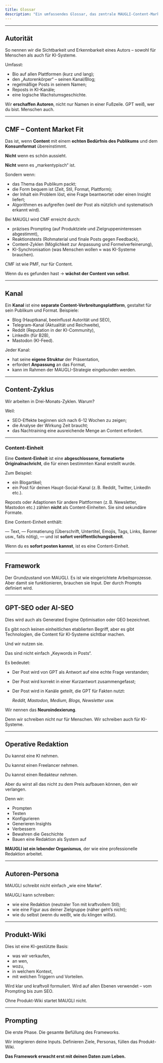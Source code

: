 ```yaml
---
title: Glossar
description: "Ein umfassendes Glossar, das zentrale MAUGLI-Content-Marketing-Konzepte erläutert, darunter Autorität, Content Market Fit, Kanäle, Content-Zyklen, AI-SEO-Optimierung und operative Redaktionsprozesse."
---
```

---

## **Autorität**

So nennen wir die Sichtbarkeit und Erkennbarkeit eines Autors – sowohl für Menschen als auch für KI-Systeme.

Umfasst:

- Bio auf allen Plattformen (kurz und lang);
- den „Autorenkörper“ – seinen Kanal/Blog;
- regelmäßige Posts in seinem Namen;
- Reposts in KI-Kanäle;
- eine logische Wachstumsgeschichte.

Wir **erschaffen Autoren**, nicht nur Namen in einer Fußzeile. GPT weiß, wer du bist. Menschen auch.

---

## **CMF – Content Market Fit**

Das ist, wenn **Content** mit einem **echten Bedürfnis des Publikums** und dem **Konsumformat** übereinstimmt.

**Nicht** wenn es schön aussieht.

**Nicht** wenn es „markentypisch“ ist.

Sondern wenn:

- das Thema das Publikum packt;
- die Form bequem ist (Zeit, Stil, Format, Plattform);
- der Inhalt ein Problem löst, eine Frage beantwortet oder einen Insight liefert;
- Algorithmen es aufgreifen (weil der Post als nützlich und systematisch erkannt wird).

Bei MAUGLI wird CMF erreicht durch:

- präzises Prompting (auf Produktziele und Zielgruppeninteressen abgestimmt),
- Reaktionstests (Rohmaterial und finale Posts gegen Feedback),
- Content-Zyklen (Möglichkeit zur Anpassung und Formelverfeinerung),
- KI-Synchronisation (was Menschen wollen ≈ was KI-Systeme brauchen).

CMF ist wie PMF, nur für Content.

Wenn du es gefunden hast → **wächst der Content von selbst**.

---

## **Kanal**

Ein **Kanal** ist eine **separate Content-Verbreitungsplattform**, gestaltet für sein Publikum und Format. Beispiele:

- Blog (Hauptkanal, beeinflusst Autorität und SEO),
- Telegram-Kanal (Aktualität und Reichweite),
- Reddit (Reputation in der KI-Community),
- LinkedIn (für B2B),
- Mastodon (KI-Feed).

Jeder Kanal:

- hat seine **eigene Struktur** der Präsentation,
- erfordert **Anpassung** an das Format,
- kann im Rahmen der MAUGLI-Strategie eingebunden werden.

---

## **Content-Zyklus**

Wir arbeiten in Drei-Monats-Zyklen. Warum?

Weil:

- SEO-Effekte beginnen sich nach 6-12 Wochen zu zeigen;
- die Analyse der Wirkung Zeit braucht;
- das Nachtraining eine ausreichende Menge an Content erfordert.

---

### **Content-Einheit**

Eine **Content-Einheit** ist eine **abgeschlossene, formatierte Originalnachricht**, die für einen bestimmten Kanal erstellt wurde.

Zum Beispiel:

- ein Blogartikel;
- ein Post für deinen Haupt-Social-Kanal (z. B. Reddit, Twitter, LinkedIn etc.).

Reposts oder Adaptionen für andere Plattformen (z. B. Newsletter, Mastodon etc.) zählen **nicht** als Content-Einheiten. Sie sind sekundäre Formate.

Eine Content-Einheit enthält:

— Text,
— Formatierung (Überschrift, Untertitel, Emojis, Tags, Links, Banner usw., falls nötig),
— und ist **sofort veröffentlichungsbereit**.

Wenn du es **sofort posten kannst**, ist es eine Content-Einheit.

---

## **Framework**

Der Grundzustand von MAUGLI. Es ist wie eingerichtete Arbeitsprozesse. Aber damit sie funktionieren, brauchen sie Input. Der durch Prompts definiert wird.

---

## **GPT-SEO oder AI-SEO**

Dies wird auch als Generated Engine Optimisation oder GEO bezeichnet.

Es gibt noch keinen einheitlichen etablierten Begriff, aber es gibt Technologien, die Content für KI-Systeme sichtbar machen.

Und wir nutzen sie.

Das sind nicht einfach „Keywords in Posts“.

Es bedeutet:

- Der Post wird von GPT als Antwort auf eine echte Frage verstanden;
- Der Post wird korrekt in einer Kurzantwort zusammengefasst;
- Der Post wird in Kanäle geteilt, die GPT für Fakten nutzt:

    *Reddit, Mastodon, Medium, Blogs, Newsletter usw.*

Wir nennen das **Neuroindexierung**.

Denn wir schreiben nicht nur für Menschen. Wir schreiben auch für KI-Systeme.

---

## **Operative Redaktion**

Du kannst eine KI nehmen.

Du kannst einen Freelancer nehmen.

Du kannst einen Redakteur nehmen.

Aber du wirst all das nicht zu dem Preis aufbauen können, den wir verlangen.

Denn wir:

- Prompten
- Testen
- Konfigurieren
- Generieren Insights
- Verbessern
- Bewahren die Geschichte
- Bauen eine Redaktion als System auf

**MAUGLI ist ein lebender Organismus**, der wie eine professionelle Redaktion arbeitet.

---

## **Autoren-Persona**

MAUGLI schreibt nicht einfach „wie eine Marke“.

MAUGLI kann schreiben:

- wie eine Redaktion (neutraler Ton mit kraftvollem Stil);
- wie eine Figur aus deiner Zielgruppe (näher geht’s nicht);
- wie du selbst (wenn du weißt, wie du klingen willst).

---

## **Produkt-Wiki**

Dies ist eine KI-gestützte Basis:

- was wir verkaufen,
- an wen,
- wozu,
- in welchem Kontext,
- mit welchen Triggern und Vorteilen.

Wird klar und kraftvoll formuliert. Wird auf allen Ebenen verwendet – vom Prompting bis zum SEO.

Ohne Produkt-Wiki startet MAUGLI nicht.

---

## **Prompting**

Die erste Phase. Die gesamte Befüllung des Frameworks.

Wir integrieren deine Inputs. Definieren Ziele, Personas, füllen das Produkt-Wiki.

**Das Framework erwacht erst mit deinen Daten zum Leben.**
